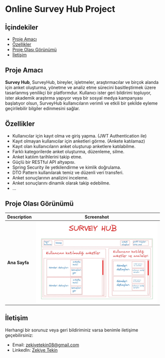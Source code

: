 # Online Survey Hub Project

## İçindekiler
- [Proje Amacı](#proje-amacı)
- [Özellikler](#özellikler)
- [Proje Olası Görünümü](#proje-olası-görünümü)
- [İletişim](#iletişim)


## Proje Amacı

**Survey Hub**, SurveyHub, bireyler, işletmeler, araştırmacılar ve birçok alanda için anket oluşturma, 
yönetme ve analiz etme sürecini basitleştirmek üzere tasarlanmış yenilikçi bir platformdur.
Kullanıcı ister geri bildirimi topluyor, ister akademik araştırma yapıyor veya bir sosyal medya kampanyası başlatıyor olsun, 
SurveyHub kullanıcıların verimli ve etkili bir şekilde eyleme geçirilebilir bilgiler edinmesini sağlar.

## Özellikler
- Kullanıcılar için kayıt olma ve giriş yapma. (JWT Authentication ile)
- Kayıt olmayan kullanıcılar için anketleri görme. (Ankete katılamaz)
- Kayıt olan kullanıcıların anket oluşturup anketlere katılabilme.
- Farklı kategorilerde anket oluşturma, düzenleme, silme.
- Anket katılım tarihlerini takip etme.
- Güçlü bir RESTful API altyapısı.
- Spring Security ile yetkilendirme ve kimlik doğrulama.
- DTO Pattern kullanılarak temiz ve düzenli veri transferi.
- Anket sonuçlarının analizini inceleme.
- Anket sonuçlarını dinamik olarak takip edebilme.
- ...

## Proje Olası Görünümü
| Description   | Screenshot                                      |
|---------------|-------------------------------------------------|
| **Ana Sayfa** | ![ana-sayfa](surveyhub/img/readme_homePage.jpg) |

## İletişim
Herhangi bir sorunuz veya geri bildiriminiz varsa benimle iletişime geçebilirsiniz:

- Email: [zekiyetekin08@gmail.com](mailto:zekiyetekin08@gmail.com)
- LinkedIn: [Zekiye Tekin](https://www.linkedin.com/in/zekiyetekin)


